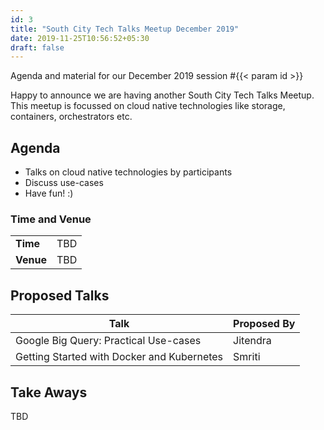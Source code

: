 ```yaml
---
id: 3
title: "South City Tech Talks Meetup December 2019"
date: 2019-11-25T10:56:52+05:30
draft: false
---
```


Agenda and material for our December 2019 session #{{< param id >}}

Happy to announce we are having another South City Tech Talks Meetup. This meetup is focussed on cloud native technologies like storage, containers, orchestrators etc.

<!--more-->

## Agenda

* Talks on cloud native technologies by participants
* Discuss use-cases
* Have fun! :)

### Time and Venue

|           |     |
| --------- | --- |
| **Time**  | TBD |
| **Venue** | TBD |

## Proposed Talks

| Talk                                       | Proposed By |
| ------------------------------------------ | ----------- |
| Google Big Query: Practical Use-cases      | Jitendra    |
| Getting Started with Docker and Kubernetes | Smriti      |

## Take Aways

TBD
